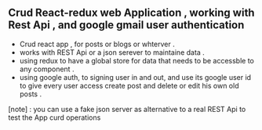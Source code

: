 Crud React-redux web Application , working with Rest Api , and google gmail user authentication 
------------------------------------------------------------------
- Crud react app , for posts or blogs or whterver .
- works with  REST Api or a json serever to maintaine data .
- using redux to have a global store for data that needs to be accessble to any component .   
- using google auth, to signing user in and out, and use its google user id to give every user access create post and delete or edit his own old posts .


[note] : you can use a fake json server as alternative to a real REST Api to test the App curd operations 
